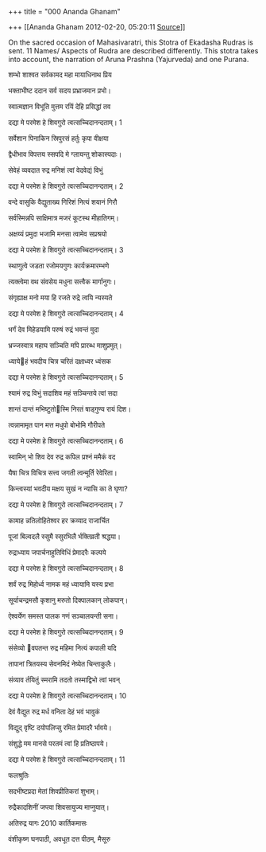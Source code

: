 +++
title = "000 Ananda Ghanam"

+++
[[Ananda Ghanam	2012-02-20, 05:20:11 [Source](https://groups.google.com/g/bvparishat/c/9F58nJdaxHI)]]



On the sacred occasion of Mahasivaratri, this Stotra of Ekadasha Rudras is sent. 11 Names/ Aspects of Rudra are described differently. This stotra takes into account, the narration of Aruna Prashna (Yajurveda) and one Purana.

  

शम्भो शाश्वत सर्वकामद महा मायाधिनाथ प्रिय

 भक्ताभीष्ट ददान सर्व सदय प्रभ्राजमान प्रभो।

स्वात्मज्ञान विभूति मुत्तम रयिं देहि प्रसिद्धां तव

दद्या मे परमेश हे शिवगुरो त्वत्सच्चिदानन्दताम्। 1

सर्वेशान पिनाकिन स्रिपुरसं हर्तुः कृपा वीक्षया

 द्वैधीभाव विपत्तय स्सपदि मे ग्लायन्तु शोकास्पदाः।

सेवेहं व्यवदात रुद्र मनिशं त्वां वेदवेद्यं विभुं

दद्या मे परमेश हे शिवगुरो त्वत्सच्चिदानन्दताम्। 2

वन्दे वासुकि वैद्युताख्य गिरिशं नित्यं शयानं गिरौ

 सर्वस्मिन्नपि साक्षिमात्र मजरं कूटस्थ मीहातिगम्।

अक्षय्यं प्रमुदा भजामि मनसा त्वामेव सप्रश्रयो

दद्या मे परमेश हे शिवगुरो त्वत्सच्चिदानन्दताम्। 3

स्थाणुत्वे जडता रजोमयगुणः कार्यक्रमारम्भणे

त्यक्त्वेमा वथ संवसेय मधुना सत्त्वैक मार्गानुगः।

संगृह्याक्ष मनो मया हि रजते रुद्रे त्वयि न्यस्यते

दद्या मे परमेश हे शिवगुरो त्वत्सच्चिदानन्दताम्। 4

भर्गं देव मिहेडयामि परुषं रुद्रं भवन्तं मुदा

 भ्रज्जस्वात्र महाघ सञ्चिति मपि प्रारब्ध माशुप्रमुत्।

ध्यायेहं भवदीय चित्र चरितं दक्षाध्वर ध्वंसक

दद्या मे परमेश हे शिवगुरो त्वत्सच्चिदानन्दताम्। 5

श्यामं रुद्र विभुं सदाशिव महं सञ्चिन्तये त्वां सदा

 शान्तं दान्तं मभिष्टुतोस्मि निरतं षाड्गुण्य रायं दिश।

त्वन्नामामृत पान मत्त मधुपो बोभोमि गौरीपते

दद्या मे परमेश हे शिवगुरो त्वत्सच्चिदानन्दताम्। 6

स्वामिन् भो शिव देव रुद्र कपिल प्रश्नं ममैकं वद

यैषा चित्र विचित्र सत्त्व जगती त्वन्मूर्ति रेवेरिता।

किन्त्वस्यां भवदीय मक्षय सुखं न न्यासि का ते घृणा?

दद्या मे परमेश हे शिवगुरो त्वत्सच्चिदानन्दताम्। 7

कामाह न्नतिलोहितेश्वर हर क्रव्याद राजार्चित

 पूजां बिल्वदलै स्सुमै स्सुरभिलै र्भक्तिव्रती श्रद्धया।

रुद्राध्याय जपार्चनाहुतिविधिं प्रेमादरैः कल्पये

दद्या मे परमेश हे शिवगुरो त्वत्सच्चिदानन्दताम्। 8

शर्वं रुद्र मिहोर्ध्व नामक महं ध्यायामि यस्य प्रभा

सूर्याचन्द्रमसौ कृशानु मरुतो दिक्पालकान् लोकपान्।

ऐश्वर्येण समस्त पालक गणं सञ्चालयन्ती सना।

दद्या मे परमेश हे शिवगुरो त्वत्सच्चिदानन्दताम्। 9

संसेव्यो वपतन्त रुद्र महिमा नित्यं कपाली यदि

तापानां त्रितयस्य सेवनमिदं नेष्येत चिन्ताकुलैः।

संव्याव र्तयितुं स्मरामि तदतो तस्माद्विभो त्वां भवन्

दद्या मे परमेश हे शिवगुरो त्वत्सच्चिदानन्दताम्। 10

देवं वैद्युत रुद्र मर्ध वनिता देहं भवं भावुकं

विद्युद् वृष्टि दयोपलिप्सु रमित प्रेमादरै र्भावये।

संशुद्धे मम मानसे परतमं त्वां हि प्रतिष्ठापये।

दद्या मे परमेश हे शिवगुरो त्वत्सच्चिदानन्दताम्। 11

फलश्रुतिः

सदभीष्टप्रदा मेतां शिवप्रीतिकरां शुभाम्।

रुद्रैकादशिनीं जप्त्वा शिवसायुज्य माप्नुयात्।

अतिरुद्र यागः 2010 कार्तिकमासः

वंशीकृष्ण घनपाठी, अवधूत दत्त पीठम्, मैसूरु

